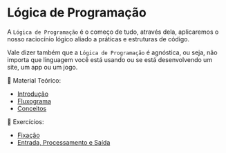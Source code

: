 # Lógica de Programação

A `Lógica de Programação` é o começo de tudo, através dela, aplicaremos o nosso raciocínio lógico aliado a práticas e estruturas de código.

Vale dizer também que a `Lógica de Programação` é agnóstica, ou seja, não importa que linguagem você está usando ou se está desenvolvendo um site, um app ou um jogo.

📖 Material Teórico:
* [Introdução](introducao.md)
* [Fluxograma](fluxograma.md)
* [Conceitos](conceitos.md)

💪 Exercícios:
* [Fixação](exercicios/fixacao.md)
* [Entrada, Processamento e Saída](exercicios/basicos.md)
<!-- * [Exercícios sobre Condicionais](0_logica_de_programacao/exercicios/condicionais.md) -->
<!-- * [Exercícios sobre Loops](0_logica_de_programacao/exercicios/loops.md) -->
